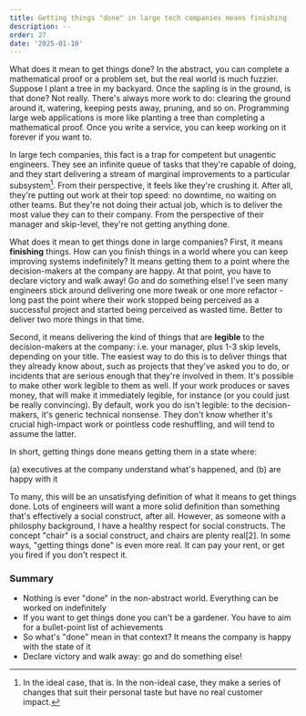```yaml
---
title: Getting things "done" in large tech companies means finishing
description: --
order: 27
date: '2025-01-10'
---
```


What does it mean to get things done? In the abstract, you can complete a mathematical proof or a problem set, but the real world is much fuzzier. Suppose I plant a tree in my backyard. Once the sapling is in the ground, is that done? Not really. There's always more work to do: clearing the ground around it, watering, keeping pests away, pruning, and so on. Programming large web applications is more like planting a tree than completing a mathematical proof. Once you write a service, you can keep working on it forever if you want to.

In large tech companies, this fact is a trap for competent but unagentic engineers. They see an infinite queue of tasks that they're capable of doing, and they start delivering a stream of marginal improvements to a particular subsystem[^1]. From their perspective, it feels like they're crushing it. After all, they're putting out work at their top speed: no downtime, no waiting on other teams. But they're not doing their actual job, which is to deliver the most value they can to their company. From the perspective of their manager and skip-level, they're not getting anything done.

What does it mean to get things done in large companies? First, it means **finishing** things. How can you finish things in a world where you can keep improving systems indefinitely? It means getting them to a point where the decision-makers at the company are happy. At that point, you have to declare victory and walk away! Go and do something else! I've seen many engineers stick around delivering one more tweak or one more refactor - long past the point where their work stopped being perceived as a successful project and started being perceived as wasted time. Better to deliver two more things in that time.

Second, it means delivering the kind of things that are **legible** to the decision-makers at the company: i.e. your manager, plus 1-3 skip levels, depending on your title. The easiest way to do this is to deliver things that they already know about, such as projects that they've asked you to do, or incidents that are serious enough that they're involved in them. It's possible to make other work legible to them as well. If your work produces or saves money, that will make it immediately legible, for instance (or you could just be really convincing). By default, work you do isn't legible: to the decision-makers, it's generic technical nonsense. They don't know whether it's crucial high-impact work or pointless code reshuffling, and will tend to assume the latter.

In short, getting things done means getting them in a state where:

(a) executives at the company understand what's happened, and 
(b) are happy with it

To many, this will be an unsatisfying definition of what it means to get things done. Lots of engineers will want a more solid definition than something that's effectively a social construct, after all. However, as someone with a philosphy background, I have a healthy respect for social constructs. The concept "chair" is a social construct, and chairs are plenty real[2]. In some ways, "getting things done" is even more real. It can pay your rent, or get you fired if you don't respect it.

### Summary

- Nothing is ever "done" in the non-abstract world. Everything can be worked on indefinitely
- If you want to get things done you can't be a gardener. You have to aim for a bullet-point list of achievements
- So what's "done" mean in that context? It means the company is happy with the state of it
- Declare victory and walk away: go and do something else!

[^1]: In the ideal case, that is. In the non-ideal case, they make a series of changes that suit their personal taste but have no real customer impact.

[^2]: For much more on this, you can go and (somehow) find my favourite book of underappreciated moral philosophy, _Moral Notions_ by Julius Kovesi.